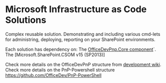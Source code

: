 # Microsoft Infrastructure as Code Solutions #
Complex reusable solution. Demonstrating and including various cmd-lets for administring, deploying, reporting on your SharePoint environments.

Each solution has dependency on:
The [OfficeDevPnp.Core component](https://github.com/OfficeDev/PnP/tree/master/OfficeDevPnP.Core)`.
The [Microsoft.SharePoint.CSOM v15 (SP2013)]

Check more details on the OfficeDevPnP structure from [development wiki](https://github.com/OfficeDev/PnP/wiki/Structure-and-high-level-working-model).
Check more details on the PnP-Powershell structure https://github.com/OfficeDev/PnP-PowerShell

